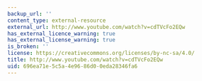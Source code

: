 ```yaml
---
backup_url: ''
content_type: external-resource
external_url: http://www.youtube.com/watch?v=cdTVcFo2EQw
has_external_licence_warning: true
has_external_license_warning: true
is_broken: ''
license: https://creativecommons.org/licenses/by-nc-sa/4.0/
title: http://www.youtube.com/watch?v=cdTVcFo2EQw
uid: 696ea71e-5c5a-4e96-86d0-0eda28346fa6
---
```


